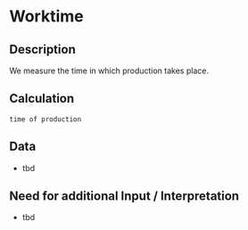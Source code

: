 # Worktime

## Description
We measure the time in which production takes place.

## Calculation
`time of production`

## Data
* tbd

## Need for additional Input / Interpretation
* tbd
